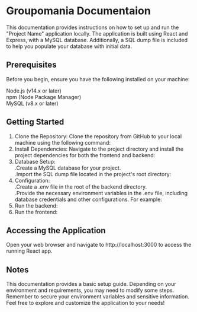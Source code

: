 # Groupomania Documentaion

This documentation provides instructions on how to set up and run the "Project Name" application locally. The application is built using React and Express, with a MySQL database. Additionally, a SQL dump file is included to help you populate your database with initial data.

## Prerequisites
Before you begin, ensure you have the following installed on your machine:

Node.js (v14.x or later)  
npm (Node Package Manager)  
MySQL (v8.x or later)  

## Getting Started

1. Clone the Repository: Clone the repository from GitHub to your local machine using the following command:
2. Install Dependencies: Navigate to the project directory and install the project dependencies for both the frontend and backend:
3. Database Setup:  
 .Create a MySQL database for your project.  
 .Import the SQL dump file located in the project's root directory:  
4. Configuration:  
 .Create a .env file in the root of the backend directory.  
 .Provide the necessary environment variables in the .env file, including database credentials and other configurations. For example:
5. Run the backend:
6. Run the frontend:

## Accessing the Application
Open your web browser and navigate to http://localhost:3000 to access the running React app.

## Notes
This documentation provides a basic setup guide. Depending on your environment and requirements, you may need to modify some steps.
Remember to secure your environment variables and sensitive information.
Feel free to explore and customize the application to your needs!
